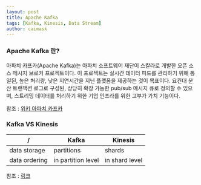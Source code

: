 ```yaml
---
layout: post
title: Apache Kafka
tags: [Kafka, Kinesis, Data Stream]
author: caimask
---
```


### Apache Kafka 란?
아파치 카프카(Apache Kafka)는 아파치 소프트웨어 재단이 스칼라로 개발한 오픈 소스 메시지 브로커 프로젝트이다. 이 프로젝트는 실시간 데이터 피드를 관리하기 위해 통일된, 높은 처리량, 낮은 지연시간을 지닌 플랫폼을 제공하는 것이 목표이다. 요컨대 분산 트랜잭션 로그로 구성된, 상당히 확장 가능한 pub/sub 메시지 큐로 정의할 수 있으며, 스트리밍 데이터를 처리하기 위한 기업 인프라를 위한 고부가 가치 기능이다.

참조 : [위키 아파치 카프카](https://ko.wikipedia.org/wiki/%EC%95%84%ED%8C%8C%EC%B9%98_%EC%B9%B4%ED%94%84%EC%B9%B4)



### 

### Kafka VS Kinesis

 / | Kafka  | Kinesis
------------- | ------------- | -------------
data storage | partitions  | shards
data ordering | in partition level  | in shard level

참조 : [링크](https://devidea.tistory.com/68)
